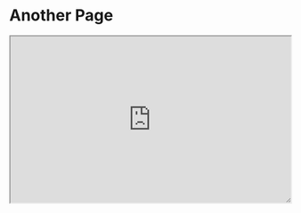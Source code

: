 # Another Page


<iframe src="https://abhigupta.io/isogeometric-analysis/lessons/5_draw_moving_pointer_with_line.html" width="150" height="300" style="overflow: auto; resize: both; aspect-ratio: 16 / 9; width: 100%; "></iframe>





